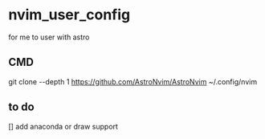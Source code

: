# nvim_user_config
for me to user with astro
## CMD
git clone --depth 1 https://github.com/AstroNvim/AstroNvim ~/.config/nvim

## to do
[] add anaconda or draw support
